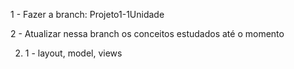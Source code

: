 1  - Fazer a branch:   Projeto1-1Unidade

2 - Atualizar nessa branch os conceitos  estudados até o momento

2. 1 - layout, model, views 
